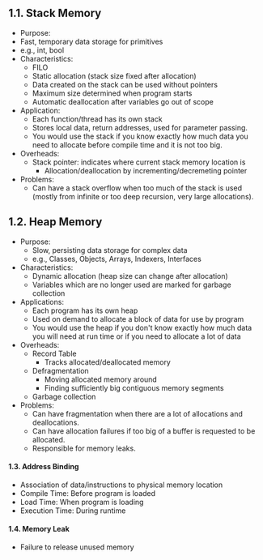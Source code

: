 ## 1.1. Stack Memory
- Purpose:
- Fast, temporary data storage for primitives
- e.g., int, bool
- Characteristics:
  - FILO
  - Static allocation (stack size fixed after allocation)
  - Data created on the stack can be used without pointers
  - Maximum size determined when program starts
  - Automatic deallocation after variables go out of scope
- Application:
  - Each function/thread has its own stack
  - Stores local data, return addresses, used for parameter passing.
  - You would use the stack if you know exactly how much data you need to allocate before compile time and it is not too big.
- Overheads:
  - Stack pointer: indicates where current stack memory location is
    - Allocation/deallocation by incrementing/decremeting pointer
- Problems:
  - Can have a stack overflow when too much of the stack is used (mostly from infinite or too deep recursion, very large allocations).

## 1.2. Heap Memory
- Purpose:
  - Slow, persisting data storage for complex data
  - e.g., Classes, Objects, Arrays, Indexers, Interfaces
- Characteristics:
  - Dynamic allocation (heap size can change after allocation)
  - Variables which are no longer used are marked for garbage collection
- Applications:
  - Each program has its own heap
  - Used on demand to allocate a block of data for use by program
  - You would use the heap if you don't know exactly how much data you will need at run time or if you need to allocate a lot of data
- Overheads:
  - Record Table
    - Tracks allocated/deallocated memory
  - Defragmentation
    - Moving allocated memory around
    - Finding sufficiently big contiguous memory segments
  - Garbage collection
- Problems:
  - Can have fragmentation when there are a lot of allocations and deallocations.
  - Can have allocation failures if too big of a buffer is requested to be allocated.
  - Responsible for memory leaks.



#### 1.3. Address Binding
- Association of data/instructions to physical memory location
- Compile Time: Before program is loaded 
- Load Time: When program is loading
- Execution Time: During runtime
#### 1.4. Memory Leak
- Failure to release unused memory
